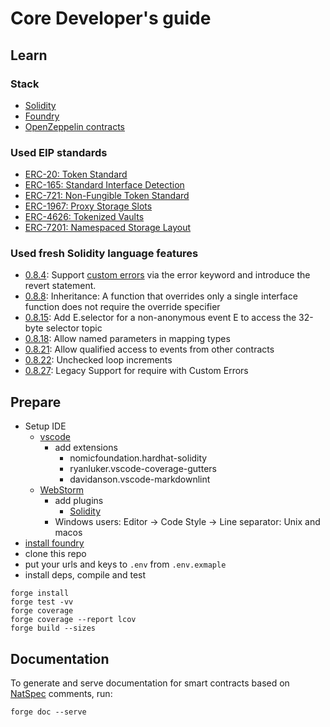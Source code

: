 # Core Developer's guide

## Learn

### Stack

* [Solidity](https://soliditylang.org/)
* [Foundry](https://book.getfoundry.sh/)
* [OpenZeppelin contracts](https://www.openzeppelin.com/contracts)

### Used EIP standards

* [ERC-20: Token Standard](https://eips.ethereum.org/EIPS/eip-20)
* [ERC-165: Standard Interface Detection](https://eips.ethereum.org/EIPS/eip-165)
* [ERC-721: Non-Fungible Token Standard](https://eips.ethereum.org/EIPS/eip-721)
* [ERC-1967: Proxy Storage Slots](https://eips.ethereum.org/EIPS/eip-1967)
* [ERC-4626: Tokenized Vaults](https://eips.ethereum.org/EIPS/eip-4626)
* [ERC-7201: Namespaced Storage Layout](https://eips.ethereum.org/EIPS/eip-7201)

### Used fresh Solidity language features

* [0.8.4](https://github.com/ethereum/solidity/releases/tag/v0.8.4):
  Support [custom errors](https://soliditylang.org/blog/2021/04/21/custom-errors/) via the error keyword and introduce
  the revert statement.
* [0.8.8](https://github.com/ethereum/solidity/blob/develop/Changelog.md#088-2021-09-27): Inheritance: A function that
  overrides only a single interface function does not require the override specifier
* [0.8.15](https://github.com/ethereum/solidity/blob/develop/Changelog.md#0815-2022-06-15): Add E.selector for a
  non-anonymous event E to access the 32-byte selector topic
* [0.8.18](https://github.com/ethereum/solidity/blob/develop/Changelog.md#0818-2023-02-01): Allow named parameters in
  mapping types
* [0.8.21](https://soliditylang.org/blog/2023/07/19/solidity-0.8.21-release-announcement/): Allow qualified access to
  events from other contracts
* [0.8.22](https://soliditylang.org/blog/2023/10/25/solidity-0.8.22-release-announcement/): Unchecked loop increments
* [0.8.27](https://soliditylang.org/blog/2024/09/04/solidity-0.8.27-release-announcement): Legacy Support for require with Custom Errors

## Prepare

* Setup IDE
    * [vscode](https://code.visualstudio.com/)
        * add extensions
            * nomicfoundation.hardhat-solidity
            * ryanluker.vscode-coverage-gutters
            * davidanson.vscode-markdownlint
    * [WebStorm](https://www.jetbrains.com/webstorm/)
        * add plugins
            * [Solidity](https://plugins.jetbrains.com/plugin/9475-solidity)
        * Windows users: Editor -> Code Style -> Line separator: Unix and macos
* [install foundry](https://book.getfoundry.sh/getting-started/installation)
* clone this repo
* put your urls and keys to `.env` from `.env.exmaple`
* install deps, compile and test

```shell
forge install
forge test -vv
forge coverage
forge coverage --report lcov
forge build --sizes
```

## Documentation

To generate and serve documentation for smart contracts based
on [NatSpec](https://docs.soliditylang.org/en/latest/natspec-format.html) comments, run:

```shell
forge doc --serve
```
